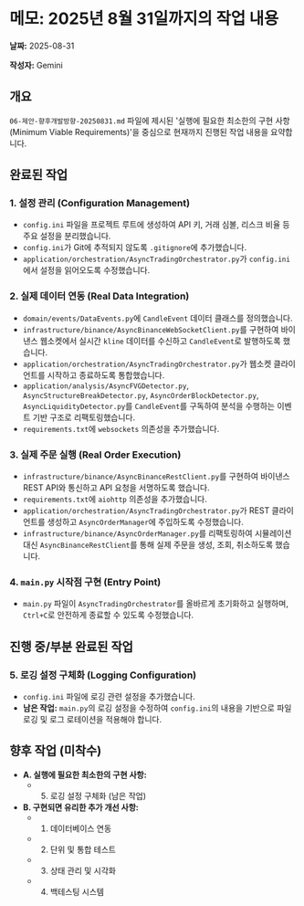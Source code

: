 # 메모: 2025년 8월 31일까지의 작업 내용

**날짜:** 2025-08-31

**작성자:** Gemini

## 개요

`06-제안-향후개발방향-20250831.md` 파일에 제시된 '실행에 필요한 최소한의 구현 사항 (Minimum Viable Requirements)'을 중심으로 현재까지 진행된 작업 내용을 요약합니다.

## 완료된 작업

### 1. 설정 관리 (Configuration Management)
- `config.ini` 파일을 프로젝트 루트에 생성하여 API 키, 거래 심볼, 리스크 비율 등 주요 설정을 분리했습니다.
- `config.ini`가 Git에 추적되지 않도록 `.gitignore`에 추가했습니다.
- `application/orchestration/AsyncTradingOrchestrator.py`가 `config.ini`에서 설정을 읽어오도록 수정했습니다.

### 2. 실제 데이터 연동 (Real Data Integration)
- `domain/events/DataEvents.py`에 `CandleEvent` 데이터 클래스를 정의했습니다.
- `infrastructure/binance/AsyncBinanceWebSocketClient.py`를 구현하여 바이낸스 웹소켓에서 실시간 `kline` 데이터를 수신하고 `CandleEvent`로 발행하도록 했습니다.
- `application/orchestration/AsyncTradingOrchestrator.py`가 웹소켓 클라이언트를 시작하고 종료하도록 통합했습니다.
- `application/analysis/AsyncFVGDetector.py`, `AsyncStructureBreakDetector.py`, `AsyncOrderBlockDetector.py`, `AsyncLiquidityDetector.py`를 `CandleEvent`를 구독하여 분석을 수행하는 이벤트 기반 구조로 리팩토링했습니다.
- `requirements.txt`에 `websockets` 의존성을 추가했습니다.

### 3. 실제 주문 실행 (Real Order Execution)
- `infrastructure/binance/AsyncBinanceRestClient.py`를 구현하여 바이낸스 REST API와 통신하고 API 요청을 서명하도록 했습니다.
- `requirements.txt`에 `aiohttp` 의존성을 추가했습니다.
- `application/orchestration/AsyncTradingOrchestrator.py`가 REST 클라이언트를 생성하고 `AsyncOrderManager`에 주입하도록 수정했습니다.
- `infrastructure/binance/AsyncOrderManager.py`를 리팩토링하여 시뮬레이션 대신 `AsyncBinanceRestClient`를 통해 실제 주문을 생성, 조회, 취소하도록 했습니다.

### 4. `main.py` 시작점 구현 (Entry Point)
- `main.py` 파일이 `AsyncTradingOrchestrator`를 올바르게 초기화하고 실행하며, `Ctrl+C`로 안전하게 종료할 수 있도록 수정했습니다.

## 진행 중/부분 완료된 작업

### 5. 로깅 설정 구체화 (Logging Configuration)
- `config.ini` 파일에 로깅 관련 설정을 추가했습니다.
- **남은 작업:** `main.py`의 로깅 설정을 수정하여 `config.ini`의 내용을 기반으로 파일 로깅 및 로그 로테이션을 적용해야 합니다.

## 향후 작업 (미착수)

- **A. 실행에 필요한 최소한의 구현 사항:**
    - 5. 로깅 설정 구체화 (남은 작업)
- **B. 구현되면 유리한 추가 개선 사항:**
    - 1. 데이터베이스 연동
    - 2. 단위 및 통합 테스트
    - 3. 상태 관리 및 시각화
    - 4. 백테스팅 시스템
